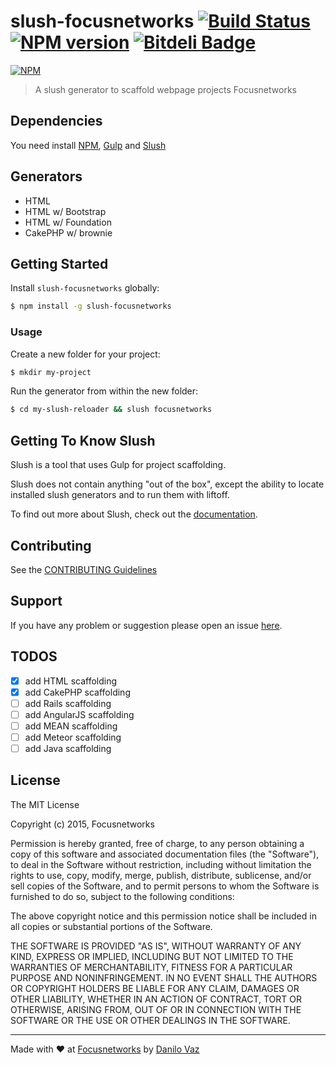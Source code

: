 # slush-focusnetworks [![Build Status](https://secure.travis-ci.org/focusnetworks/slush-focusnetworks.png?branch=master)](https://travis-ci.org/focusnetworks/slush-focusnetworks) [![NPM version](https://badge-me.herokuapp.com/api/npm/slush-focusnetworks.png)](http://badges.enytc.com/for/npm/slush-focusnetworks) [![Bitdeli Badge](https://d2weczhvl823v0.cloudfront.net/focusnetworks/slush-focusnetworks/trend.png)](https://bitdeli.com/free "Bitdeli Badge")

[![NPM](https://nodei.co/npm/slush-focusnetworks.png?downloads=true&stars=true)](https://nodei.co/npm/slush-focusnetworks/)

> A slush generator to scaffold webpage projects Focusnetworks

## Dependencies
You need install [NPM](http://www.npmjs.com/), [Gulp](http://gulpjs.com/) and [Slush](http://slushjs.github.io/#/)

## Generators
* HTML
* HTML w/ Bootstrap
* HTML w/ Foundation
* CakePHP w/ brownie

## Getting Started

Install `slush-focusnetworks` globally:

```bash
$ npm install -g slush-focusnetworks
```

### Usage

Create a new folder for your project:

```bash
$ mkdir my-project
```

Run the generator from within the new folder:

```bash
$ cd my-slush-reloader && slush focusnetworks
```

## Getting To Know Slush

Slush is a tool that uses Gulp for project scaffolding.

Slush does not contain anything "out of the box", except the ability to locate installed slush generators and to run them with liftoff.

To find out more about Slush, check out the [documentation](https://github.com/klei/slush).

## Contributing

See the [CONTRIBUTING Guidelines](https://github.com/focusnetworks/slush-focusnetworks/blob/master/CONTRIBUTING.md)

## Support
If you have any problem or suggestion please open an issue [here](https://github.com/focusnetworks/slush-focusnetworks/issues).

## TODOS

- [x] add HTML scaffolding
- [x] add CakePHP scaffolding
- [ ] add Rails scaffolding
- [ ] add AngularJS scaffolding
- [ ] add MEAN scaffolding
- [ ] add Meteor scaffolding
- [ ] add Java scaffolding

## License

The MIT License

Copyright (c) 2015, Focusnetworks

Permission is hereby granted, free of charge, to any person
obtaining a copy of this software and associated documentation
files (the "Software"), to deal in the Software without
restriction, including without limitation the rights to use,
copy, modify, merge, publish, distribute, sublicense, and/or sell
copies of the Software, and to permit persons to whom the
Software is furnished to do so, subject to the following
conditions:

The above copyright notice and this permission notice shall be
included in all copies or substantial portions of the Software.

THE SOFTWARE IS PROVIDED "AS IS", WITHOUT WARRANTY OF ANY KIND,
EXPRESS OR IMPLIED, INCLUDING BUT NOT LIMITED TO THE WARRANTIES
OF MERCHANTABILITY, FITNESS FOR A PARTICULAR PURPOSE AND
NONINFRINGEMENT. IN NO EVENT SHALL THE AUTHORS OR COPYRIGHT
HOLDERS BE LIABLE FOR ANY CLAIM, DAMAGES OR OTHER LIABILITY,
WHETHER IN AN ACTION OF CONTRACT, TORT OR OTHERWISE, ARISING
FROM, OUT OF OR IN CONNECTION WITH THE SOFTWARE OR THE USE OR
OTHER DEALINGS IN THE SOFTWARE.

---

Made with :heart: at [Focusnetworks](http://focusnetworks.com.br) by [Danilo Vaz](https://github.com/danilovaz)
